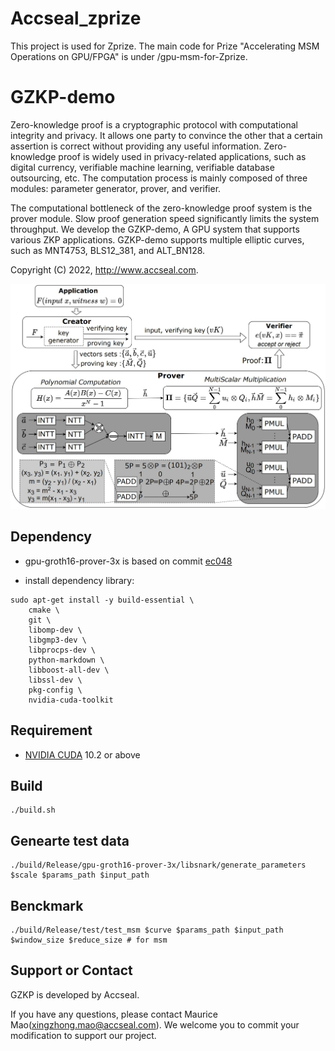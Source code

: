 # Accseal_zprize
This project is used for Zprize.
The main code for Prize "Accelerating MSM Operations on GPU/FPGA" is under /gpu-msm-for-Zprize.

# GZKP-demo
Zero-knowledge proof is a cryptographic protocol with computational integrity and privacy. It allows one party to convince the other that a certain assertion is correct without providing any useful information. Zero-knowledge proof is widely used in privacy-related applications, such as digital currency, verifiable machine learning, verifiable database outsourcing, etc. The computation process is mainly composed of three modules: parameter generator, prover, and verifier.

The computational bottleneck of the zero-knowledge proof system is the prover module. Slow proof generation speed significantly limits the system throughput. We develop the GZKP-demo, A GPU system that supports various ZKP applications. GZKP-demo supports multiple elliptic curves, such as MNT4753, BLS12_381, and ALT_BN128.

Copyright (C) 2022,  http://www.accseal.com.

![Overall Framwork of cuFV](./pic/typical-zkSNARK-protocol-workflow.jpg#pic_center)

## Dependency
 - gpu-groth16-prover-3x is based on commit [ec048](https://github.com/CodaProtocol/gpu-groth16-prover-3x/tree/ec0480380b897deaff77c49d9696115c2a2fd80c)

 - install dependency library:
```
sudo apt-get install -y build-essential \
    cmake \
    git \
    libomp-dev \
    libgmp3-dev \
    libprocps-dev \
    python-markdown \
    libboost-all-dev \
    libssl-dev \
    pkg-config \
    nvidia-cuda-toolkit
```

## Requirement
 - [NVIDIA CUDA](https://developer.nvidia.com/cuda-downloads) 10.2 or above

## Build
```
./build.sh
```

## Genearte test data
```
./build/Release/gpu-groth16-prover-3x/libsnark/generate_parameters $scale $params_path $input_path
```

## Benckmark
```
./build/Release/test/test_msm $curve $params_path $input_path $window_size $reduce_size # for msm
```

## Support or Contact
GZKP is developed by Accseal.

If you have any questions, please contact Maurice Mao(xingzhong.mao@accseal.com). We welcome you to commit your modification to support our project.